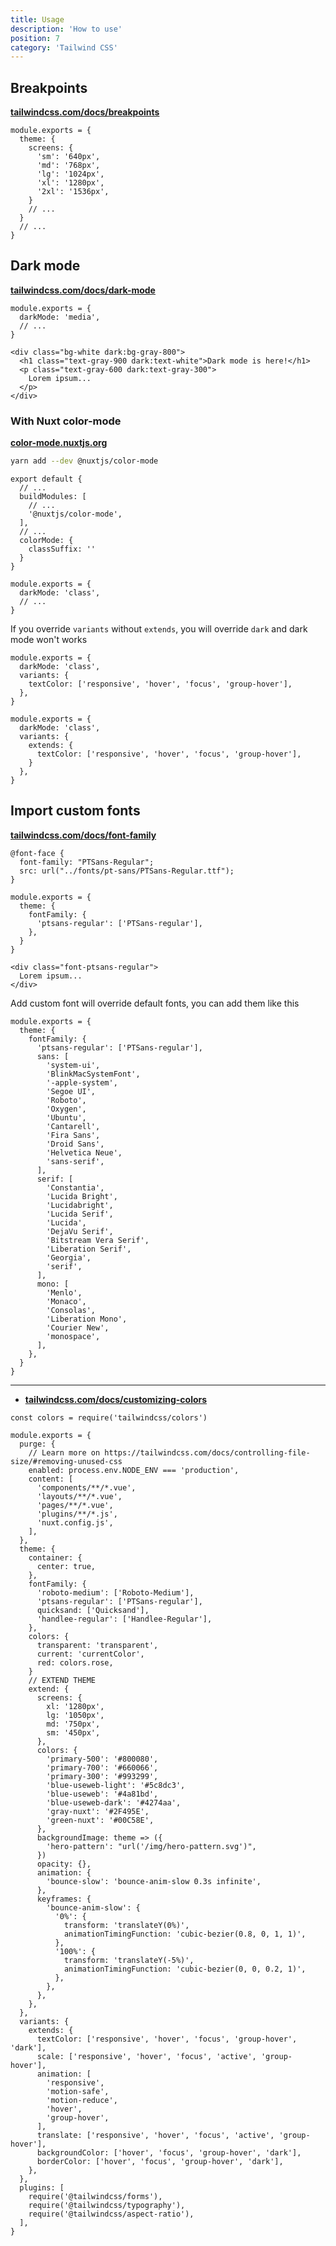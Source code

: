 ```yaml
---
title: Usage
description: 'How to use'
position: 7
category: 'Tailwind CSS'
---
```

## Breakpoints

[**tailwindcss.com/docs/breakpoints**](https://tailwindcss.com/docs/breakpoints)

```js[tailwind.config.js]
module.exports = {
  theme: {
    screens: {
      'sm': '640px',
      'md': '768px',
      'lg': '1024px',
      'xl': '1280px',
      '2xl': '1536px',
    }
    // ...
  }
  // ...
}
```

## Dark mode

[**tailwindcss.com/docs/dark-mode**](https://tailwindcss.com/docs/dark-mode)

```js[tailwind.config.js]
module.exports = {
  darkMode: 'media',
  // ...
}
```

```html[index.html]
<div class="bg-white dark:bg-gray-800">
  <h1 class="text-gray-900 dark:text-white">Dark mode is here!</h1>
  <p class="text-gray-600 dark:text-gray-300">
    Lorem ipsum...
  </p>
</div>
```

### With Nuxt color-mode

[**color-mode.nuxtjs.org**](https://color-mode.nuxtjs.org)

```bash
yarn add --dev @nuxtjs/color-mode
```

```js[nuxt.config.js]
export default {
  // ...
  buildModules: [
    // ...
    '@nuxtjs/color-mode',
  ],
  // ...
  colorMode: {
    classSuffix: ''
  }
}
```

```js[tailwind.config.js]
module.exports = {
  darkMode: 'class',
  // ...
}
```

<alert type="warning" title="Warning">

If you override `variants` without `extends`, you will override `dark` and dark mode won't works

<vue-code-info ext="bad">

```js[tailwind.config.js]
module.exports = {
  darkMode: 'class',
  variants: {
    textColor: ['responsive', 'hover', 'focus', 'group-hover'],
  },
}
```

</vue-code-info>

<vue-code-info ext="good">

```js[tailwind.config.js]
module.exports = {
  darkMode: 'class',
  variants: {
    extends: {
      textColor: ['responsive', 'hover', 'focus', 'group-hover'],
    }
  },
}
```

</vue-code-info>

</alert>

## Import custom fonts

[**tailwindcss.com/docs/font-family**](https://tailwindcss.com/docs/font-family)

```css[app.css]
@font-face {
  font-family: "PTSans-Regular";
  src: url("../fonts/pt-sans/PTSans-Regular.ttf");
}
```

```js[tailwind.config.js]
module.exports = {
  theme: {
    fontFamily: {
      'ptsans-regular': ['PTSans-regular'],
    },
  }
}
```

```html[index.html]
<div class="font-ptsans-regular">
  Lorem ipsum...
</div>
```

Add custom font will override default fonts, you can add them like this

```js[tailwind.config.js]
module.exports = {
  theme: {
    fontFamily: {
      'ptsans-regular': ['PTSans-regular'],
      sans: [
        'system-ui',
        'BlinkMacSystemFont',
        '-apple-system',
        'Segoe UI',
        'Roboto',
        'Oxygen',
        'Ubuntu',
        'Cantarell',
        'Fira Sans',
        'Droid Sans',
        'Helvetica Neue',
        'sans-serif',
      ],
      serif: [
        'Constantia',
        'Lucida Bright',
        'Lucidabright',
        'Lucida Serif',
        'Lucida',
        'DejaVu Serif',
        'Bitstream Vera Serif',
        'Liberation Serif',
        'Georgia',
        'serif',
      ],
      mono: [
        'Menlo',
        'Monaco',
        'Consolas',
        'Liberation Mono',
        'Courier New',
        'monospace',
      ],
    },
  }
}
```

---

- [**tailwindcss.com/docs/customizing-colors**](https://tailwindcss.com/docs/customizing-colors)

```js[tailwind.config.js]
const colors = require('tailwindcss/colors')

module.exports = {
  purge: {
    // Learn more on https://tailwindcss.com/docs/controlling-file-size/#removing-unused-css
    enabled: process.env.NODE_ENV === 'production',
    content: [
      'components/**/*.vue',
      'layouts/**/*.vue',
      'pages/**/*.vue',
      'plugins/**/*.js',
      'nuxt.config.js',
    ],
  },
  theme: {
    container: {
      center: true,
    },
    fontFamily: {
      'roboto-medium': ['Roboto-Medium'],
      'ptsans-regular': ['PTSans-regular'],
      quicksand: ['Quicksand'],
      'handlee-regular': ['Handlee-Regular'],
    },
    colors: {
      transparent: 'transparent',
      current: 'currentColor',
      red: colors.rose,
    }
    // EXTEND THEME
    extend: {
      screens: {
        xl: '1280px',
        lg: '1050px',
        md: '750px',
        sm: '450px',
      },
      colors: {
        'primary-500': '#800080',
        'primary-700': '#660066',
        'primary-300': '#993299',
        'blue-useweb-light': '#5c8dc3',
        'blue-useweb': '#4a81bd',
        'blue-useweb-dark': '#4274aa',
        'gray-nuxt': '#2F495E',
        'green-nuxt': '#00C58E',
      },
      backgroundImage: theme => ({
        'hero-pattern': "url('/img/hero-pattern.svg')",
      })
      opacity: {},
      animation: {
        'bounce-slow': 'bounce-anim-slow 0.3s infinite',
      },
      keyframes: {
        'bounce-anim-slow': {
          '0%': {
            transform: 'translateY(0%)',
            animationTimingFunction: 'cubic-bezier(0.8, 0, 1, 1)',
          },
          '100%': {
            transform: 'translateY(-5%)',
            animationTimingFunction: 'cubic-bezier(0, 0, 0.2, 1)',
          },
        },
      },
    },
  },
  variants: {
    extends: {
      textColor: ['responsive', 'hover', 'focus', 'group-hover', 'dark'],
      scale: ['responsive', 'hover', 'focus', 'active', 'group-hover'],
      animation: [
        'responsive',
        'motion-safe',
        'motion-reduce',
        'hover',
        'group-hover',
      ],
      translate: ['responsive', 'hover', 'focus', 'active', 'group-hover'],
      backgroundColor: ['hover', 'focus', 'group-hover', 'dark'],
      borderColor: ['hover', 'focus', 'group-hover', 'dark'],
    },
  },
  plugins: [
    require('@tailwindcss/forms'),
    require('@tailwindcss/typography'),
    require('@tailwindcss/aspect-ratio'),
  ],
}
```
